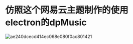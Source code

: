 # 仿照这个网易云主题制作的使用electron的dpMusic
![ae240dcecd414ec068e080f0ac801421](https://github.com/user-attachments/assets/ae9fee66-0b2f-42c0-a539-e49b6475cf44)
